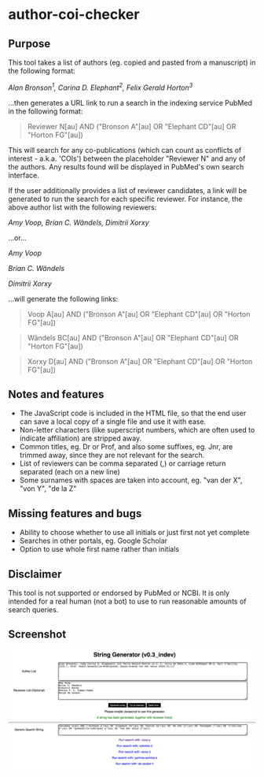 # author-coi-checker

## Purpose

This tool takes a list of authors (eg. copied and pasted from a manuscript) in the following format:

_Alan Bronson<sup>1</sup>, Carina D. Elephant<sup>2</sup>, Felix Gerald Horton<sup>3</sup>_

...then generates a URL link to run a search in the indexing service PubMed in the following format:

>Reviewer N[au] AND ("Bronson A"[au] OR "Elephant CD"[au] OR "Horton FG"[au])

This will search for any co-publications (which can count as conflicts of interest - a.k.a. 'COIs') between the placeholder "Reviewer N" and any of the authors. Any results found will be displayed in PubMed's own search interface.

If the user additionally provides a list of reviewer candidates, a link will be generated to run the search for each specific reviewer. For instance, the above author list with the following reviewers:

_Amy Voop, Brian C. Wândels, Dimitrii Xorxy_

...or...

_Amy Voop_

_Brian C. Wândels_

_Dimitrii Xorxy_

...will generate the following links:

>Voop A[au] AND ("Bronson A"[au] OR "Elephant CD"[au] OR "Horton FG"[au])

>Wândels BC[au] AND ("Bronson A"[au] OR "Elephant CD"[au] OR "Horton FG"[au])

>Xorxy D[au] AND ("Bronson A"[au] OR "Elephant CD"[au] OR "Horton FG"[au])

## Notes and features

- The JavaScript code is included in the HTML file, so that the end user can save a local copy of a single file and use it with ease.
- Non-letter characters (like superscript numbers, which are often used to indicate affiliation) are stripped away.
- Common titles, eg. Dr or Prof, and also some suffixes, eg. Jnr, are trimmed away, since they are not relevant for the search.
- List of reviewers can be comma separated (,) or carriage return separated (each on a new line)
- Some surnames with spaces are taken into account, eg. "van der X", "von Y", "de la Z"

## Missing features and bugs

- Ability to choose whether to use all initials or just first not yet complete
- Searches in other portals, eg. Google Scholar
- Option to use whole first name rather than initials

## Disclaimer

This tool is not supported or endorsed by PubMed or NCBI. It is only intended for a real human (not a bot) to use to run reasonable amounts of search queries.

## Screenshot

 ![Screenshot of tool](https://github.com/aaa2016/author-coi-checker/blob/master/screenshot.png)